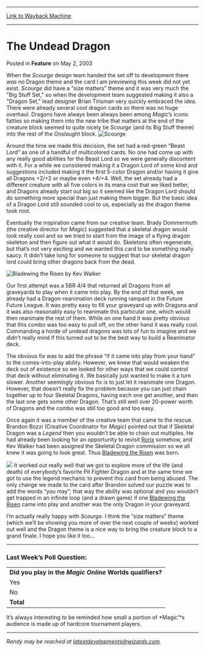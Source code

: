 
---
[Link to Wayback Machine](https://web.archive.org/web/20150718212818/http://magic.wizards.com/en/articles/archive/feature/undead-dragon-2003-05-02)

[_metadata_:wayback_url]:- "http://magic.wizards.com/en/articles/archive/feature/undead-dragon-2003-05-02"
[_metadata_:wayback_raw_url]:- "https://web.archive.org/web/20150718212818id_/http://magic.wizards.com/en/articles/archive/feature/undead-dragon-2003-05-02"
[_metadata_:wayback_capture_timestamp]:- "2015-07-18 21:28:18+00:00"
[_metadata_:publish_date]:- "2003-05-02"
[_metadata_:description]:- "When the Scourge design team handed the set off to development there was no Dragon theme and the card I am previewing this week did not yet exist. Scourge did have a “size matters” theme and it was very much the `Big Stuff Set,` so when the development team suggested making it also a `Dragon Set,` lead designer Brian Tinsman very quickly embraced the idea. There were already several cool dragon cards so there was no huge overhaul."
[_metadata_:generator]:- "Drupal 7 (http://drupal.org)"
---


The Undead Dragon
=================



 Posted in **Feature**
 on May 2, 2003 










When the *Scourge* design team handed the set off to development there *was* no Dragon theme and the card I am previewing this week did not yet exist. *Scourge* did have a “size matters” theme and it was very much the "Big Stuff Set," so when the development team suggested making it also a "Dragon Set," lead designer Brian Tinsman very quickly embraced the idea. There were already several cool dragon cards so there was no huge overhaul. Dragons have always been always been among *Magic*’s iconic fatties so making them into the new tribe that matters at the end of the creature block seemed to quite nicely tie *Scourge* (and its Big Stuff theme) into the rest of the *Onslaught* block. ![Scourge](https://media.wizards.com/legacy/global/images/mtgcom_daily_rb69_pic1_en.jpg)


Around the time we made this decision, the set had a red-green “Beast Lord” as one of a handful of multicolored cards. No one had come up with any really good abilities for the Beast Lord so we were generally discontent with it. For a while we considered making it a Dragon Lord of some kind and suggestions included making it the first 5-color Dragon and/or having it give all Dragons +2/+2 or maybe even +4/+4. Well, the set already had a different creature with all five colors in its mana cost that we liked better, and Dragons already start out big so it seemed like the Dragon Lord should do something more special than just making them bigger. But the basic idea of a Dragon Lord still sounded cool to us, especially as the dragon theme took root.


Eventually the inspiration came from our creative team. Brady Dommermuth (the creative director for *Magic*) suggested that a skeletal dragon would look really cool and so we tried to start from the image of a flying dragon skeleton and then figure out what it would do. Skeletons often regenerate, but that’s not very exciting and we wanted this card to be something really saucy. It didn’t take long for someone to suggest that our skeletal dragon lord could bring other dragons back from the dead.


![Bladewing the Risen by Kev Walker](https://media.wizards.com/legacy/global/images/mtgcom_daily_rb69_pic2_en.jpg)


Our first attempt was a 5BR 4/4 that returned all Dragons from all graveyards to play when it came into play. By the end of that week, we already had a Dragon-reanimation deck running rampant in the Future Future League. It was pretty easy to fill your graveyard up with Dragons and it was also reasonably easy to reanimate this particular one, which would then reanimate the rest of them. While on one hand it was pretty obvious that this combo was too easy to pull off, on the other hand it was really cool. Commanding a horde of undead dragons was lots of fun to imagine and we didn’t really mind if this turned out to be the best way to build a Reanimator deck.


The obvious fix was to add the phrase “if it came into play from your hand” to the comes-into-play ability. However, we knew that would weaken the deck out of existence so we looked for other ways that we could control that deck without eliminating it. We basically just wanted to make it a turn slower. Another seemingly obvious fix is to just let it reanimate one Dragon. However, that doesn’t really fix the problem because you can just chain together up to four Skeletal Dragons, having each one get another, and then the last one gets some other Dragon. That’s still well over 20-power worth of Dragons and the combo was still too good and too easy.


Once again it was a member of the creative team that came to the rescue. Brandon Bozzi (Creative Coordinator for *Magic*) pointed out that if Skeletal Dragon was a *Legend* then you wouldn’t be able to chain out multiples. He had already been looking for an opportunity to revisit [Rorix](http://gatherer.wizards.com/Pages/Card/Details.aspx?name=Rorix) somehow, and Kev Walker had been assigned the Skeletal Dragon commission so we all knew it was going to look great. Thus [Bladewing the Risen](http://gatherer.wizards.com/Pages/Card/Details.aspx?name=Bladewing+the+Risen) was born.



[![](http://gatherer.wizards.com/Handlers/Image.ashx?multiverseid=42024&type=card)](http://gatherer.wizards.com/Pages/Card/Details.aspx?name=Bladewing%20the%20Risen)
It worked out really well that we got to explore more of the life (and death) of everybody’s favorite Pit Fighter Dragon and at the same time we got to use the legend mechanic to prevent this card from being abused. The only change we made to the card after Brandon solved our puzzle was to add the words “you may”; that way the ability was optional and you wouldn’t get trapped in an infinite loop (and a drawn game) if one [Bladewing the Risen](http://gatherer.wizards.com/Pages/Card/Details.aspx?name=Bladewing+the+Risen) came into play and another was the only Dragon in your graveyard.


I’m actually really happy with *Scourge*. I think the “size matters” theme (which we’ll be showing you more of over the next couple of weeks) worked out well and the Dragon theme is a nice way to bring the creature block to a grand finale. I hope you like it too…




---

### Last Week’s Poll Question:





|  |
| --- |
| **Did you play in the ***Magic** Online* Worlds qualifiers?** |
| Yes | 277 | 6.5% |
| No | 4012 | 93.5% |
| **Total** | **4289** | **100.0%** |


It’s always interesting to be reminded how small a portion of *Magic’*s audience is made up of hardcore tournament players.




---

*Randy may be reached at latestdevelopments@wizards.com.*







